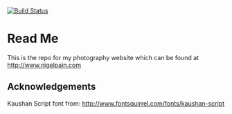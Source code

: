 [![Build Status](https://travis-ci.org/nigelpain/photography-site.svg?branch=master)](https://travis-ci.org/nigelpain/photography-site)

# Read Me

This is the repo for my photography website which can be found at http://www.nigelpain.com

## Acknowledgements

Kaushan Script font from: http://www.fontsquirrel.com/fonts/kaushan-script
